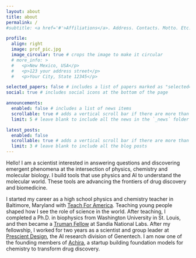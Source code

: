 ```yaml
---
layout: about
title: about
permalink: /
#subtitle: <a href='#'>Affiliations</a>. Address. Contacts. Motto. Etc.

profile:
  align: right
  image: prof_pic.jpg
  image_circular: true # crops the image to make it circular
  # more_info: >
  #   <p>New Mexico, USA</p>
  #   <p>123 your address street</p>
  #   <p>Your City, State 12345</p>

selected_papers: false # includes a list of papers marked as "selected={true}"
social: true # includes social icons at the bottom of the page

announcements:
  enabled: false # includes a list of news items
  scrollable: true # adds a vertical scroll bar if there are more than 3 news items
  limit: 5 # leave blank to include all the news in the `_news` folder

latest_posts:
  enabled: false
  scrollable: true # adds a vertical scroll bar if there are more than 3 new posts items
  limit: 3 # leave blank to include all the blog posts
---
```


Hello! I am a scientist interested in answering questions and discovering emergent phenomena at the intersection of physics, chemistry and molecular biology. I build tools that use physics and AI to understand the molecular world. These tools are advancing the frontiers of drug discovery and biomedicine.

I started my career as a high school physics and chemistry teacher in Baltimore, Maryland with [Teach For America](https://www.teachforamerica.org/). Teaching young people shaped how I see the role of science in the world. After teaching, I completed a Ph.D. in biophysics from Washington University in St. Louis, and then became a [Truman Fellow](https://www.sandia.gov/labnews/2019/09/26/truman-fellows/) at Sandia National Labs. After my fellowship, I worked for two years as a scientist and group leader at [Prescient Design](https://x.com/prescientdesign?lang=en), the AI research division of Genentech. I am now one of the founding members of [Achira](https://achira.ai/), a startup building foundation models for chemistry to transform drug discovery.


<!-- This experience shaped the way I see the world and science in a profound way.  -->

<!-- Write your biography here. Tell the world about yourself. Link to your favorite [subreddit](http://reddit.com). You can put a picture in, too. The code is already in, just name your picture `prof_pic.jpg` and put it in the `img/` folder.

Put your address / P.O. box / other info right below your picture. You can also disable any of these elements by editing `profile` property of the YAML header of your `_pages/about.md`. Edit `_bibliography/papers.bib` and Jekyll will render your [publications page](/al-folio/publications/) automatically.

Link to your social media connections, too. This theme is set up to use [Font Awesome icons](https://fontawesome.com/) and [Academicons](https://jpswalsh.github.io/academicons/), like the ones below. Add your Facebook, Twitter, LinkedIn, Google Scholar, or just disable all of them. -->
